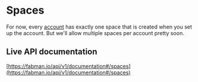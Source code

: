 # Spaces

For now, every [account](accounts.md) has exactly one space that is created when you set up the account. But we'll allow multiple spaces per account pretty soon.


## Live API documentation
[https://fabman.io/api/v1/documentation#/spaces](https://fabman.io/api/v1/documentation#/spaces)

